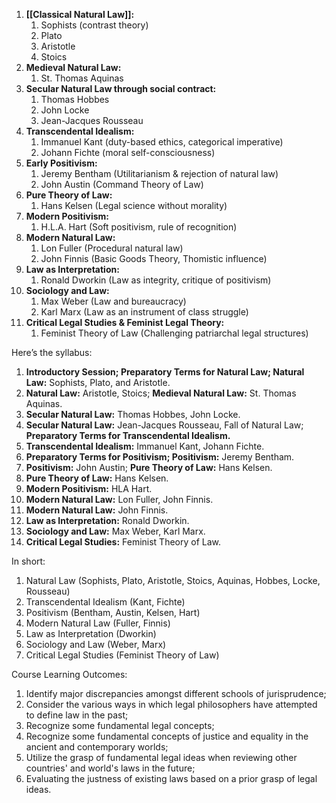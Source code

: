 
1. **[[Classical Natural Law]]:**
    1. Sophists (contrast theory)
    2. Plato
    3. Aristotle
    4. Stoics
2. **Medieval Natural Law:**
    1. St. Thomas Aquinas
3. **Secular Natural Law through social contract:**
    1. Thomas Hobbes
    2. John Locke 
    3. Jean-Jacques Rousseau 
4. **Transcendental Idealism:**
    1. Immanuel Kant (duty-based ethics, categorical imperative)
    2. Johann Fichte (moral self-consciousness)
5. **Early Positivism:**
    1. Jeremy Bentham (Utilitarianism & rejection of natural law)
    2. John Austin (Command Theory of Law)
6. **Pure Theory of Law:**
    1. Hans Kelsen (Legal science without morality)
7. **Modern Positivism:**
    1. H.L.A. Hart (Soft positivism, rule of recognition)
8. **Modern Natural Law:**
    1. Lon Fuller (Procedural natural law)
    2. John Finnis (Basic Goods Theory, Thomistic influence)
9. **Law as Interpretation:**
    1. Ronald Dworkin (Law as integrity, critique of positivism)
10. **Sociology and Law:**
    1. Max Weber (Law and bureaucracy)
    2. Karl Marx (Law as an instrument of class struggle)
11. **Critical Legal Studies & Feminist Legal Theory:**
    1. Feminist Theory of Law (Challenging patriarchal legal structures)


Here’s the syllabus:
1. **Introductory Session; Preparatory Terms for Natural Law; Natural Law:** Sophists, Plato, and Aristotle.
2. **Natural Law:** Aristotle, Stoics; **Medieval Natural Law:** St. Thomas Aquinas.
3. **Secular Natural Law:** Thomas Hobbes, John Locke.
4. **Secular Natural Law:** Jean-Jacques Rousseau, Fall of Natural Law; **Preparatory Terms for Transcendental Idealism.**
5. **Transcendental Idealism:** Immanuel Kant, Johann Fichte.
6. **Preparatory Terms for Positivism; Positivism:** Jeremy Bentham.
7. **Positivism:** John Austin; **Pure Theory of Law:** Hans Kelsen.
8. **Pure Theory of Law:** Hans Kelsen.
9. **Modern Positivism:** HLA Hart.
10. **Modern Natural Law:** Lon Fuller, John Finnis.
11. **Modern Natural Law:** John Finnis.
12. **Law as Interpretation:** Ronald Dworkin.
13. **Sociology and Law:** Max Weber, Karl Marx.
14. **Critical Legal Studies:** Feminist Theory of Law.

In short:
1. Natural Law (Sophists, Plato, Aristotle, Stoics, Aquinas, Hobbes, Locke, Rousseau)
2. Transcendental Idealism (Kant, Fichte)
3. Positivism (Bentham, Austin, Kelsen, Hart)
4. Modern Natural Law (Fuller, Finnis)
5. Law as Interpretation (Dworkin)
6. Sociology and Law (Weber, Marx)
7. Critical Legal Studies (Feminist Theory of Law)

Course Learning Outcomes:
1. Identify major discrepancies amongst different schools of jurisprudence;
2. Consider the various ways in which legal philosophers have attempted to define law in the past;
3. Recognize some fundamental legal concepts;
4. Recognize some fundamental concepts of justice and equality in the ancient and contemporary worlds;
5. Utilize the grasp of fundamental legal ideas when reviewing other countries' and world's laws in the future;
6. Evaluating the justness of existing laws based on a prior grasp of legal ideas.











